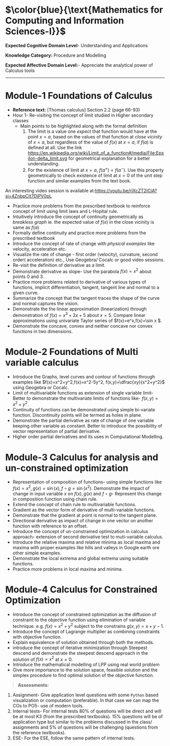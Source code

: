 # $\color{blue}{\text{Mathematics for Computing and Information Sciences-I}}$

**Expected Cognitive Domain Level**- Understanding and Applications

**Knowledge Category:** Procedure and Modelling

**Expected Affective Domain Level:**- Appreciate the analytical power of Calculus tools 

----
# Module-1 Foundations of Calculus
- **Reference text:** [Thomas calculus] Section 2.2 (page 66-93)
- Hour 1- Re-visiting the concept of limit studied in Higher secondary classes 
  - Main points to be highlighted along with the formal definition
    1. The limit is a value one *expect* that function would have at the point $x=a$, based on the values of that function at *close vicinity* of $x=a$, but regardless of the value of $f(x)$ at $x=a$, if $f(a)$ is defined at all.
    Use the link <https://en.wikipedia.org/wiki/Limit_of_a_function#/media/File:Epsilon-delta_limit.svg> for   geometrical explanation for a better understanding.
    2. For the existence of limit at $x=a$, $f(a^+)=f(a^-)$. Use this property geometrically to check existence of limit at $x=0$ of the unit step function and similar examples from the text book.

 An interesting video session is available at:<https://youtu.be/riXcZT2ICjA?si=4ZnbpClt7DjPV0pL>
 
- Practice more problems from the prescribed textbook to reinforce concept of limit using limit laws and L-Hopital rule.
- Intuitively introduce the concept of continuity geometrically as *breakless graph* ie. the expected value of $f(x)$ in the close vicinity is same as $f(a)$
- Formally define continuity and practice more problems from the prescribed textbook
- Introduce the concept of rate of change with *physical examples* like velocity, acceleration etc.
- Visualize the rate of change - first order (velocity), curvature, second order( acceleration) etc., Use Geogebra/ Cocalc or good video sessions.
- Re-visit the definition of derivative as a limit.
- Demonstrate derivative as slope- Use the parabola $f(x)=x^2$ about points $0$ and $3$.
- Practice more problems related to derivative of various types of functions, implicit differentiation, tangent, tangent line and normal to a given curve.
- Summarize the concept that the tangent traces the shape of the curve and normal captures the vision.
- Demonstrate the the linear approximation (linearization) through demonstration of $f(x)=x^3+2x+5$ about $x=5$. Compare linear approximations using univariate Taylor series of $f(x)=e^x,f(x)=\sin x $.
- Demonstrate the concave, convex and neither concave nor convex functions in two dimensions.

# Module-2 Foundations of Multi variable calculus

- Introduce the Graphs, level curves and contour of functions through examples like $f(x)=x^2+y^2,f(x)=x^2-5y^2, f(x,y)=\dfrac{xy}{x^2+y^2}$ using Geogebra or Cocalc.
- Limit of multivariable functions as extension of single variable limit- Better to demonstrate the multivariate limits of functions like- $f(x,y)=x^2+y^2$.
- Continuity of functions can be demonstrated using simple bi-variate function. Discontinuity points will be termed as holes in plane.
- Demonstrate the partial derivative as rate of change of one variable keeping other variable as constant. Better to introduce the possibility of vector representation of partial derivative.
- Higher order partial derivatives and its uses in Computational Modelling.

# Module-3 Calculus for analysis and un-constrained optimization

- Representation of composition of functions- using simple functions like $f(x)=x^2, g(x)=\sin(x), f\circ g=\sin(x^2)$. Demonstrate the impact of change in input variable $x$ on $f(x),g(x)$ and $f\circ g$- Represent this change in composition function using chain rule.
- Extend the concept of chain rule to multivariable functions.
- Gradient as the vector form of derivative of multi-variable functions.
- Demonstrate that the gradient at point is normal to the tangent plane.
- Directional derivative as impact of change in one vector on another function with reference to an offset.
- Introduce the concept of un-constrained optimization in calculus approach- extension of second derivative test to muti-variable calculus.
- Introduce the relative maxima and relative minima as local maxima and maxima with proper examples like hills and valleys in Google earth ore other simple examples.
- Demonstrate the local extrema and global extrema using suitable functions.
- Practice more problems in local maxima and minima.

# Module-4 Calculus for Constrained Optimization

- Introduce the concept of constrained optimization as the diffusion of constraint to the objective function using elimination of variable technique. e.g. $f(x)=x^2+y^2$ subject to the constrains $g(x,y)=x+y-1$.
- Introduce the concept of Lagrange multiplier as combining constraints with objective function.
- Explain equivalence of solution obtained through both the methods.
- introduce the concept of iterative minimization through Steepest descend and demonstrate the steepest descend approach in the solution of $f(x)=x^2$ at $x=0$.
- Introduce the mathematical modelling of LPP using real world problem
- Give more importance to the solution space, feasible solution and the simplex procedure to find optimal solution of the objective function.

>**Assessments:**
 1. Assignment- Give application level questions with some `Python` based visualization or computation (preferable). In that case we can map the COs to PO5- use of modern tools.
 2. Internal tests- For internal tests 80% of questions will be direct and will be at most K3 (from the prescribed textbooks). 15% questions will be of application type but similar to the problems discussed in the class/ assignments and 5% of questions will be challenging (questions from the reference textbooks).
 3. ESE- For the ESE, follow the same pattern of internal tests. 
